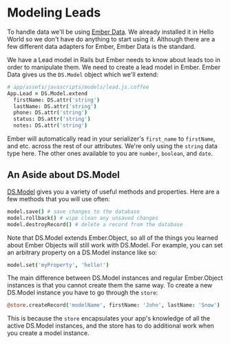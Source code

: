 # Modeling Leads

To handle data we'll be using [Ember Data](https://github.com/emberjs/data). We already installed it in Hello World so we don't have do anything to start using it. Although there are a few different data adapters for Ember, Ember Data is the standard.

We have a Lead model in Rails but Ember needs to know about leads too in order to manipulate them. We need to create a lead model in Ember. Ember Data gives us the `DS.Model` object which we'll extend:

```coffee
# app/assets/javascripts/models/lead.js.coffee
App.Lead = DS.Model.extend
  firstName: DS.attr('string')
  lastName: DS.attr('string')
  phone: DS.attr('string')
  status: DS.attr('string')
  notes: DS.attr('string')
```

Ember will automatically read in your serializer's `first_name` to `firstName`, and etc. across the rest of our attributes. We're only using the `string` data type here. The other ones available to you are `number`, `boolean`, and `date`.

## An Aside about DS.Model

[DS.Model](http://emberjs.com/api/data/classes/DS.Model.html) gives you a variety of useful methods and properties. Here are a few methods that you will use often:

```coffee
model.save() # save changes to the database
model.rollback() # wipe clean any unsaved changes
model.destroyRecord() # delete a record from the database
```

Note that DS.Model extends Ember.Object, so all of the things you learned about Ember Objects will still work with DS.Model. For example, you can set an arbitrary property on a DS.Model instance like so:

```coffee
model.set('myProperty', 'hello!')
```

The main difference between DS.Model instances and regular Ember.Object instances is that you cannot create them the same way. To create a new DS.Model instance you have to go through the `store`:

```coffee
@store.createRecord('modelName', firstName: 'John', lastName: 'Snow')
```

This is because the `store` encapsulates your app's knowledge of all the active DS.Model instances, and the store has to do additional work when you create a model instance.
